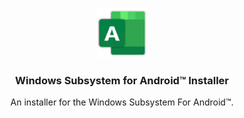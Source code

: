 <p align="center">
  <a href="https://github.com/skirky3605/WSA_Installer">
    <img src="images/ICON.png" alt="Logo" width="80" height="80">
  </a>

  <h3 align="center">Windows Subsystem for Android™ Installer</h3>

  <p align="center">
    An installer for the Windows Subsystem For Android™.
  </p>
</p>

